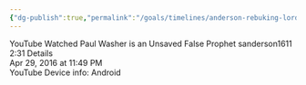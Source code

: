 ```yaml
---
{"dg-publish":true,"permalink":"/goals/timelines/anderson-rebuking-lordship-salvation/","title":"My first time rebuking Pastor Anderson","created":"","updated":""}
---
```



YouTube
Watched Paul Washer is an Unsaved False Prophet
sanderson1611 2:31
Details  
Apr 29, 2016 at 11:49 PM  
YouTube
Device info: Android